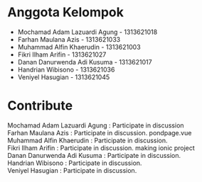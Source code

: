 # Anggota Kelompok
- Mochamad Adam Lazuardi Agung - 1313621018
- Farhan Maulana Azis - 1313621033
- Muhammad Alfin Khaerudin - 1313621003
- Fikri Ilham Arifin - 1313621027 
- Danan Danurwenda Adi Kusuma - 1313621017 
- Handrian Wibisono - 1313621036
- Veniyel Hasugian - 1313621045

# Contribute
Mochamad Adam Lazuardi Agung : Participate in discussion<br>
Farhan Maulana Azis : Participate in discussion. pondpage.vue <br>
Muhammad Alfin Khaerudin : Participate in discussion. <br>
Fikri Ilham Arifin : Participate in discussion. making ionic project<br>
Danan Danurwenda Adi Kusuma : Participate in discussion.<br>
Handrian Wibisono : Participate in discussion. <br>
Veniyel Hasugian : Participate in discussion. <br>
